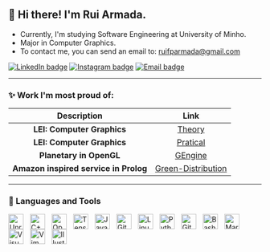 ## 👋 Hi there! I'm Rui Armada.
- Currently, I'm studying Software Engineering at University of Minho.
- Major in Computer Graphics.
- To contact me, you can send an email to: ruifparmada@gmail.com

[![LinkedIn badge](https://img.shields.io/badge/-LinkedIn-blue?style=flat&logo=linkedin)](https://www.linkedin.com/in/ruiarmada/)
[![Instagram badge](https://img.shields.io/badge/-Instagram-purple?style=flat&logo=Instagram&logoColor=white)](https://www.instagram.com/rui_armada98/)
[![Email badge](https://img.shields.io/badge/-WorkEmail-red?style=flat&logo=Gmail&logoColor=white)](mailto:ruifparmada@gmail.com)

---

### ✨ Work I'm most proud of:
| Description | Link |
| :---: | :---: |
| **LEI: Computer Graphics** | [Theory](https://wide-joke-855.notion.site/Computa-o-Gr-fica-LEI-534cfe5f113e46298c8de27ebdcf3555) |
| **LEI: Computer Graphics** | [Pratical](https://github.com/RuiArmada/CG)
| **Planetary in OpenGL** | [GEngine](https://github.com/RuiArmada/GEngine) |
| **Amazon inspired service in Prolog** | [Green-Distribution](https://github.com/RuiArmada/LEI/tree/main/LEI/3%20Year/1%20Semester/IA/Green-Distribution) |

---

### 🧰 Languages and Tools

<img align="left" alt="UnrealEngine" width="30px" style="padding-right:10px;" src="https://cdn.jsdelivr.net/gh/devicons/devicon/icons/unrealengine/unrealengine-original.svg" />
<img align="left" alt="C++" width="30px" style="padding-right:10px;" src="https://cdn.jsdelivr.net/gh/devicons/devicon/icons/cplusplus/cplusplus-line.svg" />
<img align="left" alt="OpenGL" width="30px" style="padding-right:10px;" src="https://cdn.jsdelivr.net/gh/devicons/devicon/icons/opengl/opengl-original.svg" />
<img align="left" alt="Tensorflow" width="30px" style="padding-right:10px;" src="https://cdn.jsdelivr.net/gh/devicons/devicon/icons/tensorflow/tensorflow-original.svg" />
<img align="left" alt="Java" width="30px" style="padding-right:10px;" src="https://cdn.jsdelivr.net/gh/devicons/devicon/icons/java/java-original.svg"/>
<img align="left" alt="Git" width="30px" style="padding-right:10px;" src="https://cdn.jsdelivr.net/gh/devicons/devicon/icons/git/git-original.svg" />
<img align="left" alt="Linux" width="30px" style="padding-right:10px;" src="https://cdn.jsdelivr.net/gh/devicons/devicon/icons/linux/linux-original.svg" />
<img align="left" alt="Python" width="30px" style="padding-right:10px;" src="https://cdn.jsdelivr.net/gh/devicons/devicon/icons/python/python-plain.svg" />
<img align="left" alt="GitHub" width="30px" style="padding-right:10px;" src="https://cdn.jsdelivr.net/gh/devicons/devicon/icons/github/github-original.svg" />
<img align="left" alt="Bash" width="30px" style="padding-right:10px;" src="https://cdn.jsdelivr.net/gh/devicons/devicon/icons/bash/bash-original.svg" />
<img align="left" alt="Markdown" width="30px" style="padding-right:10px;" src="https://cdn.jsdelivr.net/gh/devicons/devicon/icons/markdown/markdown-original.svg" />
<img align="left" alt="VisualStudio" width="30px" style="padding-right:10px;" src="https://cdn.jsdelivr.net/gh/devicons/devicon/icons/visualstudio/visualstudio-plain.svg" />
<img align="left" alt="Vim" width="30px" style="padding-right:10px;" src="https://cdn.jsdelivr.net/gh/devicons/devicon/icons/vim/vim-plain.svg" />
<img align="left" alt="Illustrator" width="30px" style="padding-right:10px;" src="https://cdn.jsdelivr.net/gh/devicons/devicon/icons/illustrator/illustrator-plain.svg" />
<br />
